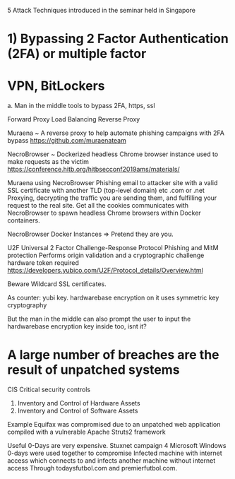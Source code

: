 5 Attack Techniques introduced in the seminar held in Singapore

# 1) Bypassing 2 Factor Authentication (2FA) or multiple factor
# VPN, BitLockers 
 

a. Man in the middle tools to bypass 2FA, https, ssl

Forward Proxy 
Load Balancing
Reverse Proxy

Muraena ~ A reverse proxy to help automate phishing campaigns with 2FA bypass
https://github.com/muraenateam

NecroBrowser ~ Dockerized headless Chrome browser instance used to make requests as the victim
https://conference.hitb.org/hitbsecconf2019ams/materials/


Muraena using NecroBrowser
Phishing email to attacker site with a valid SSL certificate with another TLD (top-level domain) etc .com or .net
Proxying, decrypting the traffic you are sending them, and fulfilling your request to the real site.
Get all the cookies communicates with NecroBrowser to spawn headless Chrome browsers within Docker containers.

NecroBrowser Docker Instances => Pretend they are you.


U2F Universal 2 Factor Challenge-Response Protocol
Phishing and MitM protection
Performs origin validation and a cryptographic challenge
hardware token required
https://developers.yubico.com/U2F/Protocol_details/Overview.html

Beware Wildcard SSL certificates.

As counter:
yubi key. hardwarebase encryption on it uses symmetric key cryptography

But the man in the middle can also prompt the user to input the hardwarebase encryption key inside too, isnt it?

# A large number of breaches are the result of unpatched systems

CIS Critical security controls
1. Inventory and Control of Hardware Assets
2. Inventory and Control of Software Assets

Example Equifax was compromised due to an unpatched web application compiled with a vulnerable Apache Struts2 framework

Useful 0-Days are very expensive.
Stuxnet campaign 4 Microsoft Windows 0-days were used together to compromise
Infected machine with internet access which connects to and infects another machine without internet access
Through todaysfutbol.com and premierfutbol.com.



